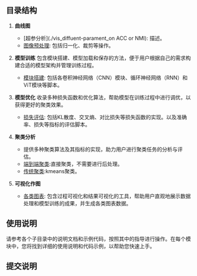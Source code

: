 
## 目录结构

1. **曲线图**
    - [超参分析](./vis_diffuent-parament_on ACC or NMI): 描述。
    - [图像预处理](./data_preprocessing): 包括归一化、裁剪等操作。
2. **模型训练**
   包含模块搭建、模型加载和保存的方法，便于用户根据自己的需求构建合适的模型架构并管理训练过程。
    - [模块搭建](./modules): 包括各卷积神经网络（CNN）模块、循环神经网络（RNN）和ViT模块等脚本。
3. **模型优化**
   收录多种损失函数和优化算法，帮助模型在训练过程中进行调优，以获得更好的聚类效果。
   - [损失评估](./loss_optimization): 包括KL散度、交叉熵、对比损失等损失函数的实现。以及准确率、损失等指标的评估脚本。

4. **聚类分析**
   - 提供多种聚类算法及其指标的实现，助力用户进行聚类任务的分析与评估。
   - [端到端聚类](./cluster_analysis):直接聚类，不需要进行后处理。
   - [传统聚类](./cluster_analysis):kmeans聚类。
5. **可视化作图**
   - [各类图表](./chart_visualization): 包含过程可视化和结果可视化的工具，帮助用户直观地展示数据处理和模型训练的成果，并生成各类图表数据。

## 使用说明
请参考各个子目录中的说明文档和示例代码，按照其中的指导进行操作。在每个模块中，您将找到详细的使用说明和代码示例，以帮助您快速上手。
## 提交说明




